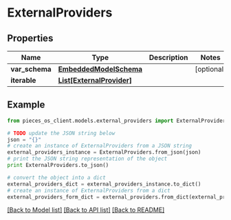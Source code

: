 # ExternalProviders


## Properties

Name | Type | Description | Notes
------------ | ------------- | ------------- | -------------
**var_schema** | [**EmbeddedModelSchema**](EmbeddedModelSchema) |  | [optional] 
**iterable** | [**List[ExternalProvider]**](ExternalProvider) |  | 

## Example

```python
from pieces_os_client.models.external_providers import ExternalProviders

# TODO update the JSON string below
json = "{}"
# create an instance of ExternalProviders from a JSON string
external_providers_instance = ExternalProviders.from_json(json)
# print the JSON string representation of the object
print ExternalProviders.to_json()

# convert the object into a dict
external_providers_dict = external_providers_instance.to_dict()
# create an instance of ExternalProviders from a dict
external_providers_form_dict = external_providers.from_dict(external_providers_dict)
```
[[Back to Model list]](../README#documentation-for-models) [[Back to API list]](../README#documentation-for-api-endpoints) [[Back to README]](../README)


